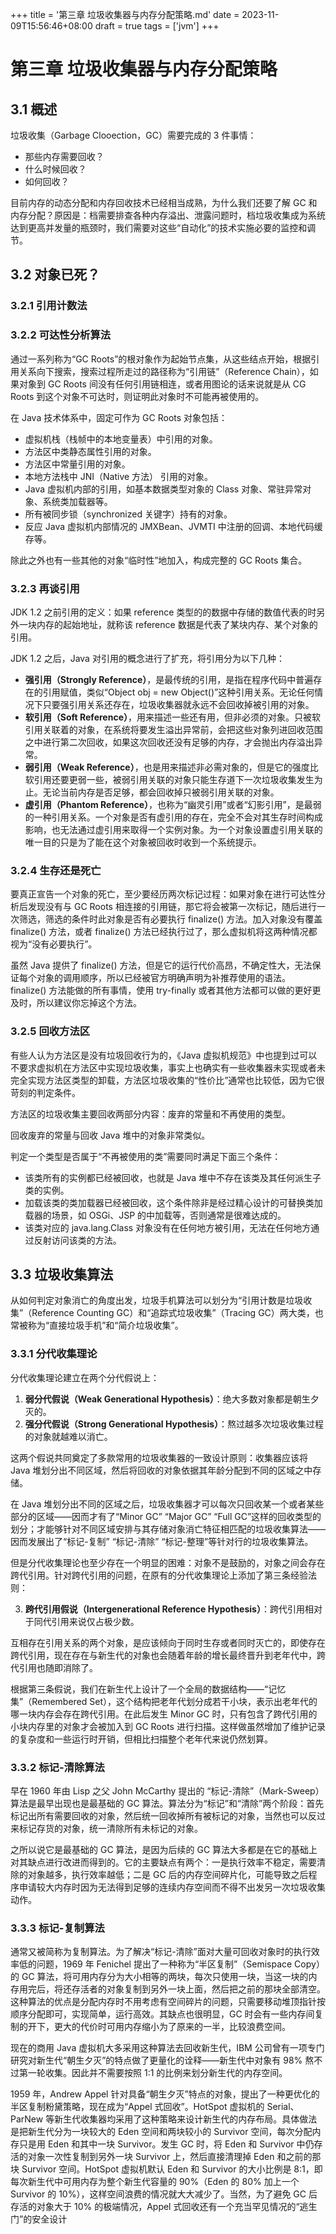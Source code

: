 +++
title = '第三章 垃圾收集器与内存分配策略.md'
date = 2023-11-09T15:56:46+08:00
draft = true
tags = ['jvm']
+++

# 第三章 垃圾收集器与内存分配策略

## 3.1 概述

垃圾收集（Garbage Clooection，GC）需要完成的 3 件事情：

- 那些内存需要回收？
- 什么时候回收？
- 如何回收？

目前内存的动态分配和内存回收技术已经相当成熟，为什么我们还要了解 GC 和内存分配？原因是：档需要排查各种内存溢出、泄露问题时，档垃圾收集成为系统达到更高并发量的瓶颈时，我们需要对这些“自动化”的技术实施必要的监控和调节。



## 3.2 对象已死？

### 3.2.1 引用计数法

### 3.2.2 可达性分析算法

通过一系列称为“GC Roots”的根对象作为起始节点集，从这些结点开始，根据引用关系向下搜索，搜索过程所走过的路径称为“引用链”（Reference Chain），如果对象到 GC Roots 间没有任何引用链相连，或者用图论的话来说就是从 CG Roots 到这个对象不可达时，则证明此对象时不可能再被使用的。

在 Java 技术体系中，固定可作为 GC Roots 对象包括：

- 虚拟机栈（栈帧中的本地变量表）中引用的对象。
- 方法区中类静态属性引用的对象。
- 方法区中常量引用的对象。
- 本地方法栈中 JNI（Native 方法） 引用的对象。
- Java 虚拟机内部的引用，如基本数据类型对象的 Class 对象、常驻异常对象、系统类加载器等。
- 所有被同步锁（synchronized 关键字）持有的对象。
- 反应 Java 虚拟机内部情况的 JMXBean、JVMTI 中注册的回调、本地代码缓存等。

除此之外也有一些其他的对象“临时性”地加入，构成完整的 GC Roots 集合。

### 3.2.3 再谈引用

JDK 1.2 之前引用的定义：如果 reference 类型的的数据中存储的数值代表的时另外一块内存的起始地址，就称该 reference 数据是代表了某块内存、某个对象的引用。

JDK 1.2 之后，Java 对引用的概念进行了扩充，将引用分为以下几种：

- **强引用（Strongly Reference）**，是最传统的引用，是指在程序代码中普遍存在的引用赋值，类似“Object obj = new Object()”这种引用关系。无论任何情况下只要强引用关系还存在，垃圾收集器就永远不会回收掉被引用的对象。
- **软引用（Soft Reference）**，用来描述一些还有用，但非必须的对象。只被软引用关联着的对象，在系统将要发生溢出异常前，会把这些对象列进回收范围之中进行第二次回收，如果这次回收还没有足够的内存，才会抛出内存溢出异常。
- **弱引用（Weak Reference）**，也是用来描述非必需对象的，但是它的强度比软引用还要更弱一些，被弱引用关联的对象只能生存道下一次垃圾收集发生为止。无论当前内存是否足够，都会回收掉只被弱引用关联的对象。
- **虚引用（Phantom Reference）**，也称为“幽灵引用”或者“幻影引用”，是最弱的一种引用关系。一个对象是否有虚引用的存在，完全不会对其生存时间构成影响，也无法通过虚引用来取得一个实例对象。为一个对象设置虚引用关联的唯一目的只是为了能在这个对象被回收时收到一个系统提示。

### 3.2.4 生存还是死亡

要真正宣告一个对象的死亡，至少要经历两次标记过程：如果对象在进行可达性分析后发现没有与 GC Roots 相连接的引用链，那它将会被第一次标记，随后进行一次筛选，筛选的条件时此对象是否有必要执行 finalize() 方法。加入对象没有覆盖 finalize() 方法，或者 finalize() 方法已经执行过了，那么虚拟机将这两种情况都视为“没有必要执行”。

虽然 Java 提供了 finalize() 方法，但是它的运行代价高昂，不确定性大，无法保证每个对象的调用顺序，所以已经被官方明确声明为补推荐使用的语法。finalize() 方法能做的所有事情，使用 try-finally 或者其他方法都可以做的更好更及时，所以建议你忘掉这个方法。

### 3.2.5 回收方法区

有些人认为方法区是没有垃圾回收行为的，《Java 虚拟机规范》中也提到过可以不要求虚拟机在方法区中实现垃圾收集，事实上也确实有一些收集器未实现或者未完全实现方法区类型的卸载，方法区垃圾收集的“性价比”通常也比较低，因为它很苛刻的判定条件。

方法区的垃圾收集主要回收两部分内容：废弃的常量和不再使用的类型。

回收废弃的常量与回收 Java 堆中的对象非常类似。

判定一个类型是否属于“不再被使用的类”需要同时满足下面三个条件：

- 该类所有的实例都已经被回收，也就是 Java 堆中不存在该类及其任何派生子类的实例。
- 加载该类的类加载器已经被回收，这个条件除非是经过精心设计的可替换类加载器的场景，如 OSGi、JSP 的中加载等，否则通常是很难达成的。
- 该类对应的 java.lang.Class 对象没有在任何地方被引用，无法在任何地方通过反射访问该类的方法。

## 3.3 垃圾收集算法

从如何判定对象消亡的角度出发，垃圾手机算法可以划分为“引用计数是垃圾收集”（Reference Counting GC）和“追踪式垃圾收集”（Tracing GC）两大类，也常被称为“直接垃圾手机”和“简介垃圾收集”。

### 3.3.1 分代收集理论

分代收集理论建立在两个分代假说上：

1. **弱分代假说（Weak Generational Hypothesis）**：绝大多数对象都是朝生夕灭的。
2. **强分代假说（Strong Generational Hypothesis）**：熬过越多次垃圾收集过程的对象就越难以消亡。

这两个假说共同奠定了多款常用的垃圾收集器的一致设计原则：收集器应该将 Java 堆划分出不同区域，然后将回收的对象依据其年龄分配到不同的区域之中存储。

在 Java 堆划分出不同的区域之后，垃圾收集器才可以每次只回收某一个或者某些部分的区域——因而才有了“Minor GC” “Major GC” “Full GC”这样的回收类型的划分；才能够针对不同区域安排与其存储对象消亡特征相匹配的垃圾收集算法——因而发展出了“标记-复制” “标记-清除” “标记-整理”等针对行的垃圾收集算法。

但是分代收集理论也至少存在一个明显的困难：对象不是鼓励的，对象之间会存在跨代引用。针对跨代引用的问题，在原有的分代收集理论上添加了第三条经验法则：

3. **跨代引用假说（Intergenerational Reference Hypothesis）**：跨代引用相对于同代引用来说仅占极少数。

互相存在引用关系的两个对象，是应该倾向于同时生存或者同时灭亡的，即使存在跨代引用，现在存在与新生代的对象也会随着年龄的增长最终晋升到老年代中，跨代引用也随即消除了。

根据第三条假说，我们在新生代上设计了一个全局的数据结构——“记忆集”（Remembered Set），这个结构把老年代划分成若干小块，表示出老年代的哪一块内存会存在跨代引用。在此后发生 Minor GC 时，只有包含了跨代引用的小块内存里的对象才会被加入到 GC Roots 进行扫描。这样做虽然增加了维护记录的复杂度和一些运行时开销，但相比扫描整个老年代来说仍然划算。

### 3.3.2 标记-清除算法

早在 1960 年由 Lisp 之父 John McCarthy 提出的 “标记-清除”（Mark-Sweep）算法是最早出现也是最基础的 GC 算法。算法分为“标记”和“清除”两个阶段：首先标记出所有需要回收的对象，然后统一回收掉所有被标记的对象，当然也可以反过来标记存货的对象，统一清除所有未标记的对象。

之所以说它是最基础的 GC 算法，是因为后续的 GC 算法大多都是在它的基础上对其缺点进行改进而得到的。它的主要缺点有两个：一是执行效率不稳定，需要清除的对象越多，执行效率越低；二是 GC 后的内存空间碎片化，可能导致之后程序申请较大内存时因为无法得到足够的连续内存空间而不得不出发另一次垃圾收集动作。

### 3.3.3 标记-复制算法

通常又被简称为复制算法。为了解决“标记-清除”面对大量可回收对象时的执行效率低的问题，1969 年 Fenichel 提出了一种称为“半区复制”（Semispace Copy）的 GC 算法，将可用内存分为大小相等的两块，每次只使用一块，当这一块的内存用完后，将还存活者的对象复制到另外一块上面，然后把之前的那块全部清空。这种算法的优点是分配内存时不用考虑有空间碎片的问题，只需要移动堆顶指针按顺序分配即可，实现简单，运行高效。其缺点也很明显，GC 时会有一些内存间复制的开下，更大的代价时可用内存缩小为了原来的一半，比较浪费空间。

现在的商用 Java 虚拟机大多采用这种算法去回收新生代，IBM 公司曾有一项专门研究对新生代“朝生夕灭”的特点做了更量化的诠释——新生代中对象有 98% 熬不过第一轮收集。因此并不需要按照 1:1 的比例来划分新生代的内存空间。

1959 年，Andrew Appel 针对具备“朝生夕灭”特点的对象，提出了一种更优化的半区复制粉黛策略，现在成为“Appel 式回收”。HotSpot 虚拟机的 Serial、ParNew 等新生代收集器均采用了这种策略来设计新生代的内存布局。具体做法是把新生代分为一块较大的 Eden 空间和两块较小的 Survivor 空间，每次分配内存只是用 Eden 和其中一块 Survivor。发生 GC 时，将 Eden 和 Survivor 中仍存活的对象一次性复制到另外一块 Survivor 上，然后直接清理掉 Eden 和之前的那块 Survivor 空间。HotSpot 虚拟机默认 Eden 和 Survivor 的大小比例是 8:1，即每次新生代中可用内存为整个新生代容量的 90%（Eden 的 80% 加上一个 Survivor 的 10%），这样空间浪费的情况就大大减少了。当然，为了避免 GC 后存活的对象大于 10% 的极端情况，Appel 式回收还有一个充当罕见情况的“逃生门”的安全设计